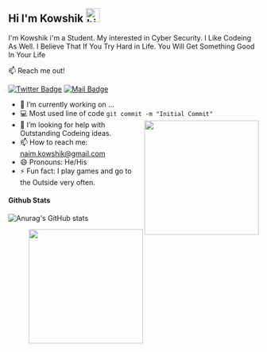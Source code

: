 ## Hi I'm Kowshik <img src="https://user-images.githubusercontent.com/1303154/88677602-1635ba80-d120-11ea-84d8-d263ba5fc3c0.gif" width="28px" alt="hi">

I'm Kowshik i'm a Student. My interested in Cyber Security. I Like Codeing As Well. I Believe That If You Try Hard in Life. You Will Get Something Good In Your Life

:mailbox: Reach me out!

[![Twitter Badge](https://img.shields.io/badge/-@K0WSHIK-1ca0f1?style=flat&labelColor=1ca0f1&logo=twitter&logoColor=white&link=https://twitter.com/K0WSHIK)](https://twitter.com/K0WSHIK)  [![Mail Badge](https://img.shields.io/badge/-KOWSHIK-c0392b?style=flat&labelColor=c0392b&logo=gmail&logoColor=white)](mailto:naim.kowshik@gmail.com)

- 🔭 I’m currently working on ... 
- :computer: Most used line of code `git commit -m "Initial Commit"` <img align='right' src="https://media.giphy.com/media/M9gbBd9nbDrOTu1Mqx/giphy.gif" width="230">
- 🤔 I’m looking for help with Outstanding Codeing ideas.
- 📫 How to reach me: naim.kowshik@gmail.com
- 😄 Pronouns: He/His
- ⚡ Fun fact: I play games and go to the Outside very often.

#### Github Stats

![Anurag's GitHub stats](https://github-readme-stats.vercel.app/api?username=naimkowshik&show_icons=true&theme=tokyonight) 


<img align='right' src="https://media.giphy.com/media/M9gbBd9nbDrOTu1Mqx/giphy.gif" width="230">




